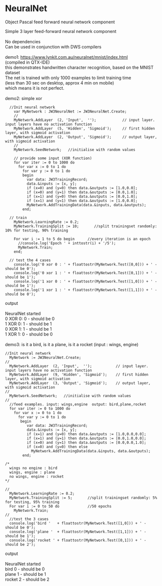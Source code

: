 # NeuralNet
Object Pascal feed forward neural network component

Simple 3 layer feed-forward neural network component\
\
No dependencies\
Can be used in conjunction with DWS compilers\
\
demo1: https://www.lynkit.com.au/neuralnet/mnist/index.html <br>
(compiled in QTX-IDE)
\
this demonstrates handwritten character recognition, based on the MNIST dataset\
The net is trained with only 1000 examples to limit training time\
(less than 30 sec on desktop, approx 4 min on mobile)\
which means it is not perfect.\
\
demo2: simple xor
```
  //Init neural network
    var MyNetwork : JW3NeuralNet := JW3NeuralNet.Create;
    //
    MyNetwork.AddLayer  (2, 'Input',  '');            // input layer. input layers have no activation function
    MyNetwork.AddLayer  (5, 'Hidden', 'Sigmoid');     // first hidden layer, with sigmoid activation
    MyNetwork.AddLayer  (2, 'Output', 'Sigmoid');     // output layer, with sigmoid activation
    //
    MyNetwork.SeedNetwork;   //initialise with random values

    // provide some input (XOR function)
    for var iter := 0 to 1000 do
      for var x := 0 to 1 do
        for var y := 0 to 1 do
        begin
          var data: JW3TrainingRecord;
          data.&inputs := [x, y];
          if (x=0) and (y=0) then data.&outputs := [1.0,0.0];
          if (x=0) and (y=1) then data.&outputs := [0.0,1.0];
          if (x=1) and (y=0) then data.&outputs := [0.0,1.0];
          if (x=1) and (y=1) then data.&outputs := [1.0,0.0];
          MyNetwork.AddTrainingData(data.&inputs, data.&outputs);
        end;

  // train
    MyNetwork.LearningRate := 0.2;
    MyNetwork.TrainingSplit := 10;       //split trainingset randomly: 10% for testing, 90% training

    For var i := 1 to 5 do begin      //every iteration is an epoch
      //console.log('Epoch ' + inttostr(i) + '/5');
      MyNetwork.Train;
    end;

  // test the 4 cases
    console.log('0 xor 0 : ' + floattostr(MyNetwork.Test([0,0])) + ' - should be 0');
    console.log('0 xor 1 : ' + floattostr(MyNetwork.Test([0,1])) + ' - should be 1');
    console.log('1 xor 0 : ' + floattostr(MyNetwork.Test([1,0])) + ' - should be 1');
    console.log('1 xor 1 : ' + floattostr(MyNetwork.Test([1,1])) + ' - should be 0');

  ```
output\
\
NeuralNet started\
0 XOR 0: 0 - should be 0\
1 XOR 0: 1 - should be 1\
0 XOR 1: 1 - should be 1\
1 XOR 1: 0 - should be 0\
\
demo3: is it a bird, is it a plane, is it a rocket (input : wings, engine)
```
//Init neural network
  MyNetwork := JW3NeuralNet.Create;
//
  MyNetwork.AddLayer  (2, 'Input',  '');           // input layer. input layers have no activation function
  MyNetwork.AddLayer  (9, 'Hidden', 'Sigmoid');    // first hidden layer, with sigmoid activation
  MyNetwork.AddLayer  (3, 'Output', 'Sigmoid');    // output layer, with sigmoid activation
//
  MyNetwork.SeedNetwork;   //initialise with random values
//
  //feed examples. input: wings,engine  output: bird,plane,rocket
  for var iter := 0 to 1000 do
    for var x := 0 to 1 do
      for var y := 0 to 1 do
       begin
          var data: JW3TrainingRecord;
          data.&inputs := [x, y];
          if (x=1) and (y=0) then data.&outputs := [1.0,0.0,0.0];
          if (x=1) and (y=1) then data.&outputs := [0.0,1.0,0.0];
          if (x=0) and (y=1) then data.&outputs := [0.0,0.0,1.0];
          if (x=0) and (y=0) then else
            MyNetwork.AddTrainingData(data.&inputs, data.&outputs);
        end;

/*
  wings no engine : bird
  wings, engine : plane
  no wings, engine : rocket
*/

//
  MyNetwork.LearningRate := 0.2;
  MyNetwork.TrainingSplit := 5;       //split trainingset randomly: 5% for testing, 95% training
  For var i := 0 to 50 do             //50 epochs
    MyNetwork.Train;
//
  //test the 3 cases
  console.log('bird '   + floattostr(MyNetwork.Test([1,0])) + ' - should be 0');
  console.log('plane '  + floattostr(MyNetwork.Test([1,1])) + ' - should be 1');
  console.log('rocket ' + floattostr(MyNetwork.Test([0,1])) + ' - should be 2');
  ```
output\
\
NeuralNet started\
bird 0 - should be 0\
plane 1 - should be 1\
rocket 2 - should be 2
